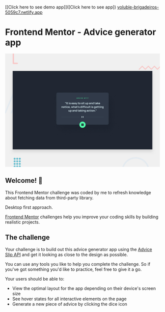 [[Click here to see demo app]]([Click here to see app]) [voluble-brigadeiros-5059c7.netlify.app](url)
# Frontend Mentor - Advice generator app

![Design preview for the Advice generator app coding challenge](./design/desktop-preview.jpg)

## Welcome! 👋

This Frontend Mentor challenge was coded by me to refresh knowledge about fetching data from third-party library. 

Desktop first approach.

[Frontend Mentor](https://www.frontendmentor.io) challenges help you improve your coding skills by building realistic projects.


## The challenge

Your challenge is to build out this advice generator app using the [Advice Slip API](https://api.adviceslip.com) and get it looking as close to the design as possible.

You can use any tools you like to help you complete the challenge. So if you've got something you'd like to practice, feel free to give it a go.

Your users should be able to:

- View the optimal layout for the app depending on their device's screen size
- See hover states for all interactive elements on the page
- Generate a new piece of advice by clicking the dice icon







